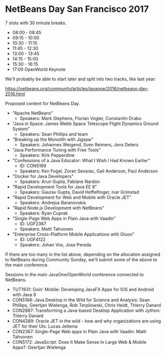 # NetBeans Day San Francisco 2017

7 slots with 30 minute breaks.

   * 08:00 - 08:45
   * 09:15 - 10:00
   * 10:30 - 11:15
   * 11:45 - 12:30
   * 13:00 - 13:45
   * 14:15 - 15:00
   * 15:30 - 16:15
   * 17:00 OpenWorld Keynote
   
We'll probably be able to start later and split into two tracks, like last year:

https://netbeans.org/community/articles/javaone/2016/netbeans-day-2016.html
   
Proposed content for NetBeans Day.   

   * "Apache NetBeans"
      - Speakers: Mark Stephens, Florian Vogler, Constantin Drabo
   * "Java in Space: James Webb Space Telescope Flight Dynamics Ground System"
      - Speakers: Sean Phillips and team
   * "Breaking up the Monolith with Jigsaw" 
      - Speakers: Johannes Weigend, Sven Reimers, Jens Deters
   * "Java Performance Tuning with Free Tools"
      - Speakers: Kirk Pepperdine
   * "Confessions of a Java Educator: What I Wish I Had Known Earlier"
      - ID: CON5169
      - Speakers: Ken Fogel, Zoran Sevarac, Gail Anderson, Paul Anderson
   * "Docker for Java Developers"
      - Speakers: Arun Gupta, Fabiane Nardon
   * "Rapid Development Tools for Java EE 8"
      - Speakers: Gaurav Gupta, David Heffelfinger, Ivar Grimstad
   * "Rapid Development for Web and Mobile with Oracle JET"
      - Speakers: Andrejus Baranovskis
   * "Rapid Node.js Development with NetBeans"
      - Speakers: Ryan Cuprak
   * "Single-Page Web Apps in Plain Java with Vaadin"
      - ID: UGF2367
      - Speakers: Matti Tahvonen
   * "Enterprise Cross-Platform Mobile Applications with Gluon"
      - ID: UGF4122
      - Speakers: Johan Vos, Jose Pereda
      
If there are too many in the list above, depending on the allocation assigned to NetBeans during Community Sunday, we'll submit some of the above to the main conference.      

Sessions in the main JavaOne/OpenWorld conference connected to NetBeans.

   * TUT1931: Goin' Mobile: Developing JavaFX Apps for IOS and Android with Java 9
   * CON5168: Java Desktop in the Wild for Science and Analysis: Sean Phillips, Geertjan Wielenga, Rob Terpilowski, Chris Heidt, Thierry Danard
   * CON2887: Transforming a Java-based Desktop Application with Jython: Thierry Danard
   * CON4389: Oracle JET in the wild - how and why organizations are using JET for their UIs: Lucas Jellema
   * CON2367: Single-Page Web apps in Plain Java with Vaadin: Matti Tahvonen
   * CON5172: JavaScript: Does It Make Sense In Large Web & Mobile Apps?: Geertjan Wielenga
 
